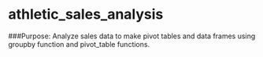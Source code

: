 # athletic_sales_analysis

###Purpose:
Analyze sales data to make pivot tables and data frames using groupby function and pivot_table functions.
